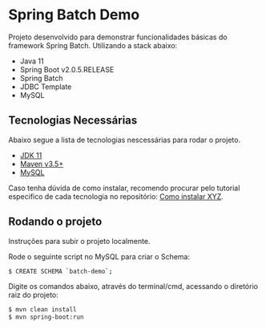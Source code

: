 # Spring Batch Demo

Projeto desenvolvido para demonstrar funcionalidades básicas do framework Spring Batch. Utilizando a stack abaixo:

- Java 11
- Spring Boot v2.0.5.RELEASE
- Spring Batch 
- JDBC Template
- MySQL

## Tecnologias Necessárias

Abaixo segue a lista de tecnologias nescessárias para rodar o projeto.

* [JDK 11]
* [Maven v3.5+]
* [MySQL]  

Caso tenha dúvida de como instalar, recomendo procurar pelo tutorial especifico de cada tecnologia no repositório: [Como instalar XYZ].

## Rodando o projeto

Instruções para subir o projeto localmente.

Rode o seguinte script no MySQL para criar o Schema:

```sh
$ CREATE SCHEMA `batch-demo`;
```


Digite os comandos abaixo, através do terminal/cmd, acessando o diretório raiz do projeto:

```sh
$ mvn clean install
$ mvn spring-boot:run
```

[JDK 11]: <https://www.oracle.com/technetwork/java/javase/downloads/jdk11-downloads-5066655.html>
[Maven v3.5+]: <https://maven.apache.org/download.cgi>
[Como Instalar XYZ]: <https://github.com/backend-br/como-instalar-xyz>
[MySQL]: <https://dev.mysql.com/downloads/>
